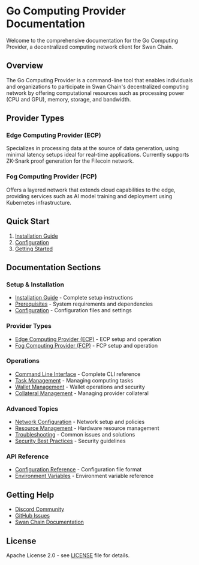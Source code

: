 # Go Computing Provider Documentation

Welcome to the comprehensive documentation for the Go Computing Provider, a decentralized computing network client for Swan Chain.

## Overview

The Go Computing Provider is a command-line tool that enables individuals and organizations to participate in Swan Chain's decentralized computing network by offering computational resources such as processing power (CPU and GPU), memory, storage, and bandwidth.

## Provider Types

### Edge Computing Provider (ECP)
Specializes in processing data at the source of data generation, using minimal latency setups ideal for real-time applications. Currently supports ZK-Snark proof generation for the Filecoin network.

### Fog Computing Provider (FCP)
Offers a layered network that extends cloud capabilities to the edge, providing services such as AI model training and deployment using Kubernetes infrastructure.

## Quick Start

1. [Installation Guide](installation.md)
2. [Configuration](configuration.md)
3. [Getting Started](getting-started.md)

## Documentation Sections

### Setup & Installation
- [Installation Guide](installation.md) - Complete setup instructions
- [Prerequisites](prerequisites.md) - System requirements and dependencies
- [Configuration](configuration.md) - Configuration files and settings

### Provider Types
- [Edge Computing Provider (ECP)](ecp/README.md) - ECP setup and operation
- [Fog Computing Provider (FCP)](fcp/README.md) - FCP setup and operation

### Operations
- [Command Line Interface](cli/README.md) - Complete CLI reference
- [Task Management](tasks.md) - Managing computing tasks
- [Wallet Management](wallet.md) - Wallet operations and security
- [Collateral Management](collateral.md) - Managing provider collateral

### Advanced Topics
- [Network Configuration](network.md) - Network setup and policies
- [Resource Management](resources.md) - Hardware resource management
- [Troubleshooting](troubleshooting.md) - Common issues and solutions
- [Security Best Practices](security.md) - Security guidelines

### API Reference
- [Configuration Reference](config-reference.md) - Configuration file format
- [Environment Variables](environment.md) - Environment variable reference

## Getting Help

- [Discord Community](https://discord.gg/Jd2BFSVCKw)
- [GitHub Issues](https://github.com/lagrangedao/go-computing-provider/issues)
- [Swan Chain Documentation](https://docs.swanchain.io)

## License

Apache License 2.0 - see [LICENSE](../LICENSE) file for details. 